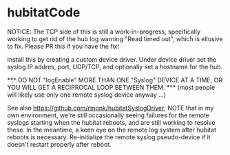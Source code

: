 # hubitatCode

NOTICE: The TCP side of this is still a work-in-progress, specifically working to get rid of the hub log warning "Read timed out", which is ellusive to fix. Please PR this if you have the fix!

Install this by creating a custom device driver. Under device driver set the syslog IP addres, port, UDP/TCP, and optionally set a hostname for the hub.

 *** DO NOT "logEnable" MORE THAN ONE "Syslog" DEVICE AT A TIME, OR YOU
     WILL GET A RECIPROCAL LOOP BETWEEN THEM. ***
(most people will likely use only one remote syslog device anyway ...)

See also https://github.com/rmonk/hubitatSyslogDriver;  NOTE that in my own environment, we're still occasionally seeing failures for the remote syslogs starting when the hubitat reboots, and are still working to resolve these.  In the meantime, a keen eye on the remote log system after hubitat reboots is necessary.  Re-initialize the remote syslog pseudo-device if it doesn't restart properly after reboot.
